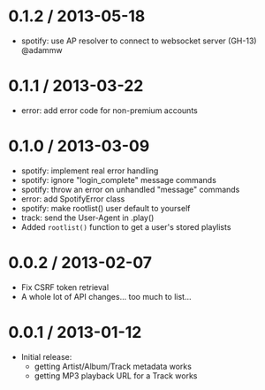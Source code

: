 0.1.2 / 2013-05-18
==================

 - spotify: use AP resolver to connect to websocket server (GH-13) @adammw

0.1.1 / 2013-03-22
==================

 - error: add error code for non-premium accounts

0.1.0 / 2013-03-09
==================

 - spotify: implement real error handling
 - spotify: ignore "login_complete" message commands
 - spotify: throw an error on unhandled "message" commands
 - error: add SpotifyError class
 - spotify: make rootlist() user default to yourself
 - track: send the User-Agent in .play()
 - Added `rootlist()` function to get a user's stored playlists

0.0.2 / 2013-02-07
==================

 - Fix CSRF token retrieval
 - A whole lot of API changes... too much to list...

0.0.1 / 2013-01-12
==================

 - Initial release:
   - getting Artist/Album/Track metadata works
   - getting MP3 playback URL for a Track works
